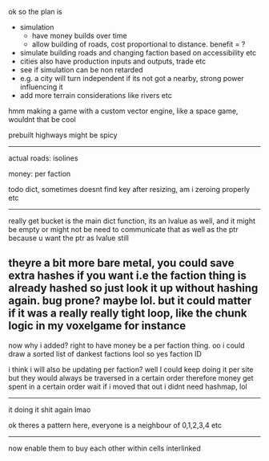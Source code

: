 ok so the plan is
 - simulation
   - have money builds over time
   - allow building of roads, cost proportional to distance. benefit = ?
 - simulate building roads and changing faction based on accessibility etc
 - cities also have production inputs and outputs, trade etc
 - see if simulation can be non retarded
 - e.g. a city will turn independent if its not got a nearby, strong power influencing it
 - add more terrain considerations like rivers etc

hmm making a game with a custom vector engine, like a space game, wouldnt that be cool

prebuilt highways might be spicy


---------------------

actual roads: isolines

money: per faction

todo dict, sometimes doesnt find key after resizing, am i zeroing properly etc

----
really get bucket is the main dict function, its an lvalue as well, and it might be empty or might not be
need to communicate that as well as the ptr because u want the ptr as lvalue still

theyre a bit more bare metal, you could save extra hashes if you want i.e the faction thing is already hashed so just look it up without hashing again. bug prone? maybe lol. but it could matter if it was a really really tight loop, like the chunk logic in my voxelgame for instance
----------------

now why i added? right to have money be a per faction thing.
oo i could draw a sorted list of dankest factions lool
so yes faction ID

i think i will also be updating per faction?
well I could keep doing it per site but they would always be traversed in a certain order therefore money get spent in a certain order
wait if i moved that out i didnt need hashmap, lol

----------------
it doing it shit again lmao

ok theres a pattern here, everyone is a neighbour of 0,1,2,3,4 etc


------
now enable them to buy each other
within cells interlinked